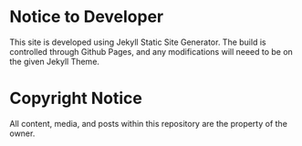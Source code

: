 # Notice to Developer
This site is developed using Jekyll Static Site Generator. The build is controlled through Github Pages, and any modifications will neeed to be on the given Jekyll Theme.

# Copyright Notice

All content, media, and posts within this repository are the property of the owner. 
